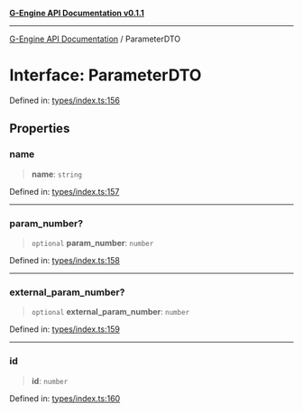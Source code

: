 [**G-Engine API Documentation v0.1.1**](../README.md)

***

[G-Engine API Documentation](../globals.md) / ParameterDTO

# Interface: ParameterDTO

Defined in: [types/index.ts:156](https://github.com/yakoshiq/g-engine-nodejs-lib/blob/4d4a07d9407cb4a686aa9a7d498ca53c3006a843/src/types/index.ts#L156)

## Properties

### name

> **name**: `string`

Defined in: [types/index.ts:157](https://github.com/yakoshiq/g-engine-nodejs-lib/blob/4d4a07d9407cb4a686aa9a7d498ca53c3006a843/src/types/index.ts#L157)

***

### param\_number?

> `optional` **param\_number**: `number`

Defined in: [types/index.ts:158](https://github.com/yakoshiq/g-engine-nodejs-lib/blob/4d4a07d9407cb4a686aa9a7d498ca53c3006a843/src/types/index.ts#L158)

***

### external\_param\_number?

> `optional` **external\_param\_number**: `number`

Defined in: [types/index.ts:159](https://github.com/yakoshiq/g-engine-nodejs-lib/blob/4d4a07d9407cb4a686aa9a7d498ca53c3006a843/src/types/index.ts#L159)

***

### id

> **id**: `number`

Defined in: [types/index.ts:160](https://github.com/yakoshiq/g-engine-nodejs-lib/blob/4d4a07d9407cb4a686aa9a7d498ca53c3006a843/src/types/index.ts#L160)

